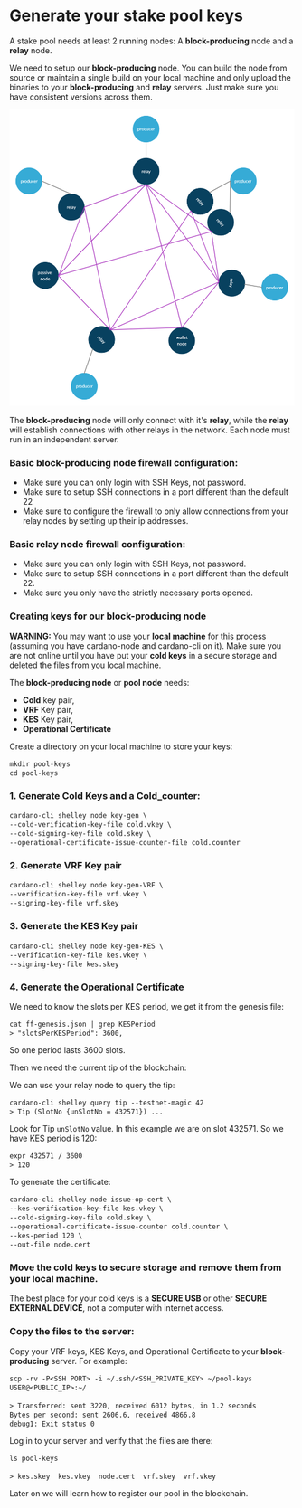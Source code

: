 Generate your stake pool keys
=============================

A stake pool needs at least 2 running nodes: A __block-producing__ node and a __relay__ node.

We need to setup our __block-producing__ node. You can build the node from source or maintain a single build on your local machine and only upload the binaries to your __block-producing__ and __relay__ servers. Just make sure you have consistent versions across them.



![network diagram](images/basic-network-with-relays-producers-passivenodes-walletnodes.png)

The __block-producing__ node will only connect with it's __relay__, while the __relay__ will establish connections with other relays in the network.  Each node must run in an independent server.

### Basic block-producing node firewall configuration:

* Make sure you can only login with SSH Keys, not password.
* Make sure to setup SSH connections in a port different than the default 22
* Make sure to configure the firewall to only allow connections from your relay nodes by setting up their ip addresses.

### Basic relay node firewall configuration:

 * Make sure you can only login with SSH Keys, not password.
 * Make sure to setup SSH connections in a port different than the default 22.
 * Make sure you only have the strictly necessary ports opened.

### Creating keys for our block-producing node

**WARNING:** You may want to use your __local machine__ for this process (assuming you have cardano-node and cardano-cli on it). Make sure you are not online until you have put your __cold keys__ in a secure storage and deleted the files from you local machine.

The __block-producing node__ or __pool node__ needs:

* __Cold__ key pair,
* __VRF__ Key pair,
* __KES__ Key pair,
* __Operational Certificate__

Create a directory on your local machine to store your keys:

    mkdir pool-keys
    cd pool-keys

### 1. Generate __Cold__ Keys and a __Cold_counter__:

    cardano-cli shelley node key-gen \
    --cold-verification-key-file cold.vkey \
    --cold-signing-key-file cold.skey \
    --operational-certificate-issue-counter-file cold.counter

### 2. Generate VRF Key pair

    cardano-cli shelley node key-gen-VRF \
    --verification-key-file vrf.vkey \
    --signing-key-file vrf.skey

### 3. Generate the KES Key pair

    cardano-cli shelley node key-gen-KES \
    --verification-key-file kes.vkey \
    --signing-key-file kes.skey

### 4. Generate the Operational Certificate

We need to know the slots per KES period, we get it from the genesis file:

    cat ff-genesis.json | grep KESPeriod
    > "slotsPerKESPeriod": 3600,

So one period lasts 3600 slots.

Then we need the current tip of the blockchain:

We can use your relay node to query the tip:

    cardano-cli shelley query tip --testnet-magic 42
    > Tip (SlotNo {unSlotNo = 432571}) ...

Look for Tip `unSlotNo` value. In this example we are on slot 432571. So we have KES period is 120:

    expr 432571 / 3600
    > 120

To generate the certificate:

    cardano-cli shelley node issue-op-cert \
    --kes-verification-key-file kes.vkey \
    --cold-signing-key-file cold.skey \
    --operational-certificate-issue-counter cold.counter \
    --kes-period 120 \
    --out-file node.cert

### Move the cold keys to secure storage and remove them from your local machine.

The best place for your cold keys is a __SECURE USB__ or other __SECURE EXTERNAL DEVICE__, not a computer with internet access.

### Copy the files to the server:

Copy your VRF keys, KES Keys, and Operational Certificate to your __block-producing__ server. For example:

    scp -rv -P<SSH PORT> -i ~/.ssh/<SSH_PRIVATE_KEY> ~/pool-keys USER@<PUBLIC_IP>:~/

    > Transferred: sent 3220, received 6012 bytes, in 1.2 seconds
    Bytes per second: sent 2606.6, received 4866.8
    debug1: Exit status 0


Log in to your server and verify that the files are there:

    ls pool-keys

    > kes.skey  kes.vkey  node.cert  vrf.skey  vrf.vkey  

Later on we will learn how to register our pool in the blockchain.
